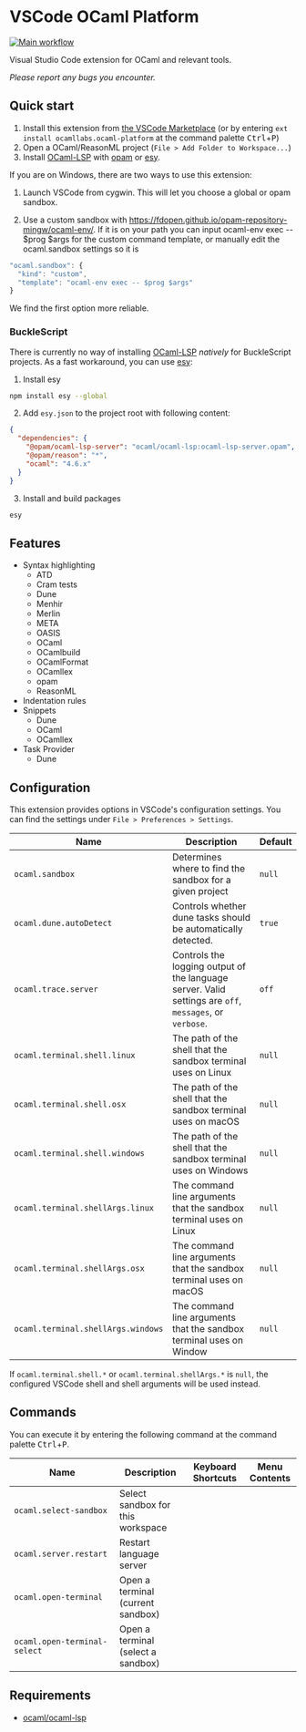 # VSCode OCaml Platform

[![Main workflow](https://img.shields.io/github/workflow/status/ocamllabs/vscode-ocaml-platform/Main%20workflow?branch=master)](https://github.com/ocamllabs/vscode-ocaml-platform/actions?query=workflow%3A%22Main+workflow%22+branch%3Amaster)

Visual Studio Code extension for OCaml and relevant tools.

_Please report any bugs you encounter._

## Quick start

1. Install this extension from
   [the VSCode Marketplace](https://marketplace.visualstudio.com/items?itemName=ocamllabs.ocaml-platform)
   (or by entering `ext install ocamllabs.ocaml-platform` at the command palette
   <kbd>Ctrl</kbd>+<kbd>P</kbd>)
2. Open a OCaml/ReasonML project (`File > Add Folder to Workspace...`)
3. Install [OCaml-LSP](https://github.com/ocaml/ocaml-lsp) with
   [opam](https://github.com/ocaml/opam) or [esy](https://github.com/esy/esy).

If you are on Windows, there are two ways to use this extension:

1. Launch VSCode from cygwin. This will let you choose a global or opam sandbox.

2. Use a custom sandbox with
   https://fdopen.github.io/opam-repository-mingw/ocaml-env/. If it is on your
   path you can input ocaml-env exec -- $prog $args for the custom command
   template, or manually edit the ocaml.sandbox settings so it is

```javascript
"ocaml.sandbox": {
  "kind": "custom",
  "template": "ocaml-env exec -- $prog $args"
}
```

We find the first option more reliable.

### BuckleScript

There is currently no way of installing
[OCaml-LSP](https://github.com/ocaml/ocaml-lsp) _natively_ for BuckleScript
projects. As a fast workaround, you can use [esy](https://github.com/esy/esy):

1. Install esy

```bash
npm install esy --global
```

2. Add `esy.json` to the project root with following content:

```json
{
  "dependencies": {
    "@opam/ocaml-lsp-server": "ocaml/ocaml-lsp:ocaml-lsp-server.opam",
    "@opam/reason": "*",
    "ocaml": "4.6.x"
  }
}
```

3. Install and build packages

```bash
esy
```

## Features

- Syntax highlighting
  - ATD
  - Cram tests
  - Dune
  - Menhir
  - Merlin
  - META
  - OASIS
  - OCaml
  - OCamlbuild
  - OCamlFormat
  - OCamllex
  - opam
  - ReasonML
- Indentation rules
- Snippets
  - Dune
  - OCaml
  - OCamllex
- Task Provider
  - Dune

## Configuration

This extension provides options in VSCode's configuration settings. You can find
the settings under `File > Preferences > Settings`.

| Name                               | Description                                                                                             | Default |
| ---------------------------------- | ------------------------------------------------------------------------------------------------------- | ------- |
| `ocaml.sandbox`                    | Determines where to find the sandbox for a given project                                                | `null`  |
| `ocaml.dune.autoDetect`            | Controls whether dune tasks should be automatically detected.                                           | `true`  |
| `ocaml.trace.server`               | Controls the logging output of the language server. Valid settings are `off`, `messages`, or `verbose`. | `off`   |
| `ocaml.terminal.shell.linux`       | The path of the shell that the sandbox terminal uses on Linux                                           | `null`  |
| `ocaml.terminal.shell.osx`         | The path of the shell that the sandbox terminal uses on macOS                                           | `null`  |
| `ocaml.terminal.shell.windows`     | The path of the shell that the sandbox terminal uses on Windows                                         | `null`  |
| `ocaml.terminal.shellArgs.linux`   | The command line arguments that the sandbox terminal uses on Linux                                      | `null`  |
| `ocaml.terminal.shellArgs.osx`     | The command line arguments that the sandbox terminal uses on macOS                                      | `null`  |
| `ocaml.terminal.shellArgs.windows` | The command line arguments that the sandbox terminal uses on Window                                     | `null`  |

If `ocaml.terminal.shell.*` or `ocaml.terminal.shellArgs.*` is `null`, the
configured VSCode shell and shell arguments will be used instead.

## Commands

You can execute it by entering the following command at the command palette
<kbd>Ctrl</kbd>+<kbd>P</kbd>.

| Name                         | Description                        | Keyboard Shortcuts | Menu Contents |
| ---------------------------- | ---------------------------------- | ------------------ | ------------- |
| `ocaml.select-sandbox`       | Select sandbox for this workspace  |                    |               |
| `ocaml.server.restart`       | Restart language server            |                    |               |
| `ocaml.open-terminal`        | Open a terminal (current sandbox)  |                    |               |
| `ocaml.open-terminal-select` | Open a terminal (select a sandbox) |                    |               |

## Requirements

- [ocaml/ocaml-lsp](https://github.com/ocaml/ocaml-lsp)
